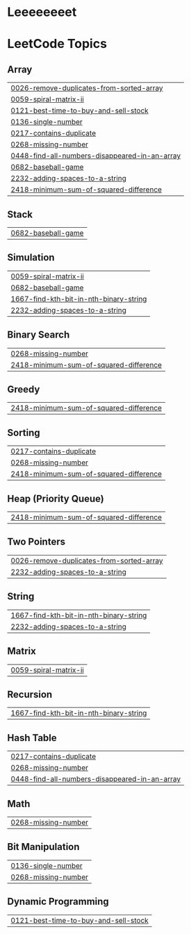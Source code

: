 # Leeeeeeeet
<!---LeetCode Topics Start-->
# LeetCode Topics
## Array
|  |
| ------- |
| [0026-remove-duplicates-from-sorted-array](https://github.com/MinjuKwak01/Leeeeeeeet/tree/master/0026-remove-duplicates-from-sorted-array) |
| [0059-spiral-matrix-ii](https://github.com/MinjuKwak01/Leeeeeeeet/tree/master/0059-spiral-matrix-ii) |
| [0121-best-time-to-buy-and-sell-stock](https://github.com/MinjuKwak01/Leeeeeeeet/tree/master/0121-best-time-to-buy-and-sell-stock) |
| [0136-single-number](https://github.com/MinjuKwak01/Leeeeeeeet/tree/master/0136-single-number) |
| [0217-contains-duplicate](https://github.com/MinjuKwak01/Leeeeeeeet/tree/master/0217-contains-duplicate) |
| [0268-missing-number](https://github.com/MinjuKwak01/Leeeeeeeet/tree/master/0268-missing-number) |
| [0448-find-all-numbers-disappeared-in-an-array](https://github.com/MinjuKwak01/Leeeeeeeet/tree/master/0448-find-all-numbers-disappeared-in-an-array) |
| [0682-baseball-game](https://github.com/MinjuKwak01/Leeeeeeeet/tree/master/0682-baseball-game) |
| [2232-adding-spaces-to-a-string](https://github.com/MinjuKwak01/Leeeeeeeet/tree/master/2232-adding-spaces-to-a-string) |
| [2418-minimum-sum-of-squared-difference](https://github.com/MinjuKwak01/Leeeeeeeet/tree/master/2418-minimum-sum-of-squared-difference) |
## Stack
|  |
| ------- |
| [0682-baseball-game](https://github.com/MinjuKwak01/Leeeeeeeet/tree/master/0682-baseball-game) |
## Simulation
|  |
| ------- |
| [0059-spiral-matrix-ii](https://github.com/MinjuKwak01/Leeeeeeeet/tree/master/0059-spiral-matrix-ii) |
| [0682-baseball-game](https://github.com/MinjuKwak01/Leeeeeeeet/tree/master/0682-baseball-game) |
| [1667-find-kth-bit-in-nth-binary-string](https://github.com/MinjuKwak01/Leeeeeeeet/tree/master/1667-find-kth-bit-in-nth-binary-string) |
| [2232-adding-spaces-to-a-string](https://github.com/MinjuKwak01/Leeeeeeeet/tree/master/2232-adding-spaces-to-a-string) |
## Binary Search
|  |
| ------- |
| [0268-missing-number](https://github.com/MinjuKwak01/Leeeeeeeet/tree/master/0268-missing-number) |
| [2418-minimum-sum-of-squared-difference](https://github.com/MinjuKwak01/Leeeeeeeet/tree/master/2418-minimum-sum-of-squared-difference) |
## Greedy
|  |
| ------- |
| [2418-minimum-sum-of-squared-difference](https://github.com/MinjuKwak01/Leeeeeeeet/tree/master/2418-minimum-sum-of-squared-difference) |
## Sorting
|  |
| ------- |
| [0217-contains-duplicate](https://github.com/MinjuKwak01/Leeeeeeeet/tree/master/0217-contains-duplicate) |
| [0268-missing-number](https://github.com/MinjuKwak01/Leeeeeeeet/tree/master/0268-missing-number) |
| [2418-minimum-sum-of-squared-difference](https://github.com/MinjuKwak01/Leeeeeeeet/tree/master/2418-minimum-sum-of-squared-difference) |
## Heap (Priority Queue)
|  |
| ------- |
| [2418-minimum-sum-of-squared-difference](https://github.com/MinjuKwak01/Leeeeeeeet/tree/master/2418-minimum-sum-of-squared-difference) |
## Two Pointers
|  |
| ------- |
| [0026-remove-duplicates-from-sorted-array](https://github.com/MinjuKwak01/Leeeeeeeet/tree/master/0026-remove-duplicates-from-sorted-array) |
| [2232-adding-spaces-to-a-string](https://github.com/MinjuKwak01/Leeeeeeeet/tree/master/2232-adding-spaces-to-a-string) |
## String
|  |
| ------- |
| [1667-find-kth-bit-in-nth-binary-string](https://github.com/MinjuKwak01/Leeeeeeeet/tree/master/1667-find-kth-bit-in-nth-binary-string) |
| [2232-adding-spaces-to-a-string](https://github.com/MinjuKwak01/Leeeeeeeet/tree/master/2232-adding-spaces-to-a-string) |
## Matrix
|  |
| ------- |
| [0059-spiral-matrix-ii](https://github.com/MinjuKwak01/Leeeeeeeet/tree/master/0059-spiral-matrix-ii) |
## Recursion
|  |
| ------- |
| [1667-find-kth-bit-in-nth-binary-string](https://github.com/MinjuKwak01/Leeeeeeeet/tree/master/1667-find-kth-bit-in-nth-binary-string) |
## Hash Table
|  |
| ------- |
| [0217-contains-duplicate](https://github.com/MinjuKwak01/Leeeeeeeet/tree/master/0217-contains-duplicate) |
| [0268-missing-number](https://github.com/MinjuKwak01/Leeeeeeeet/tree/master/0268-missing-number) |
| [0448-find-all-numbers-disappeared-in-an-array](https://github.com/MinjuKwak01/Leeeeeeeet/tree/master/0448-find-all-numbers-disappeared-in-an-array) |
## Math
|  |
| ------- |
| [0268-missing-number](https://github.com/MinjuKwak01/Leeeeeeeet/tree/master/0268-missing-number) |
## Bit Manipulation
|  |
| ------- |
| [0136-single-number](https://github.com/MinjuKwak01/Leeeeeeeet/tree/master/0136-single-number) |
| [0268-missing-number](https://github.com/MinjuKwak01/Leeeeeeeet/tree/master/0268-missing-number) |
## Dynamic Programming
|  |
| ------- |
| [0121-best-time-to-buy-and-sell-stock](https://github.com/MinjuKwak01/Leeeeeeeet/tree/master/0121-best-time-to-buy-and-sell-stock) |
<!---LeetCode Topics End-->